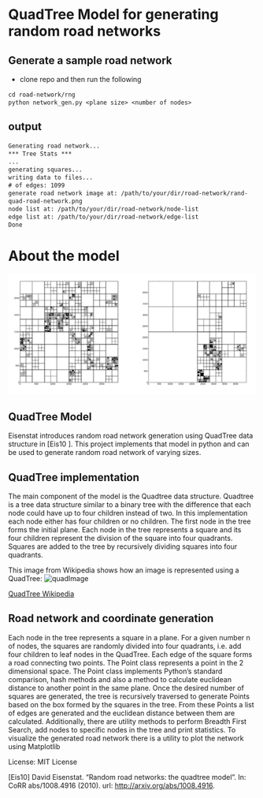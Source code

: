 # QuadTree Model for generating random road networks

## Generate a sample road network

- clone repo and then run the following
```
cd road-network/rng
python network_gen.py <plane size> <number of nodes>
```

## output
```
Generating road network...
*** Tree Stats ***
...
generating squares...
writing data to files...
# of edges: 1099
generate road network image at: /path/to/your/dir/road-network/rand-quad-road-network.png
node list at: /path/to/your/dir/road-network/node-list
edge list at: /path/to/your/dir/road-network/edge-list
Done
```

# About the model

![ScreenShot](/sample-network.png)

## QuadTree Model
Eisenstat introduces random road network generation using QuadTree data structure in [Eis10 ]. This project
implements that model in python and can be used to generate random road network of varying sizes.

## QuadTree implementation
The main component of the model is the Quadtree data structure. Quadtree is a tree data structure similar
to a binary tree with the difference that each node could have up to four children instead of two. In this
implementation each node either has four children or no children. The first node in the tree forms the initial
plane. Each node in the tree represents a square and its four children represent the division of the square
into four quadrants. Squares are added to the tree by recursively dividing squares into four quadrants.

This image from Wikipedia shows how an image is represented using a QuadTree:
![quadImage](https://upload.wikimedia.org/wikipedia/commons/a/a0/Quad_tree_bitmap.svg)

[QuadTree Wikipedia](https://en.wikipedia.org/wiki/Quadtree)

## Road network and coordinate generation
Each node in the tree represents a square in a plane. For a given number n of nodes, the squares are randomly divided
into four quadrants, i.e. add four children to leaf nodes in the QuadTree. Each edge of the square forms
a road connecting two points. The Point class represents a point in the 2 dimensional
space. The Point class implements Python’s standard comparison, hash methods and also a method to
calculate euclidean distance to another point in the same plane. Once the desired number of squares are
generated, the tree is recursively traversed to generate Points based on the box formed
by the squares in the tree. From these Points a list of edges are generated and the euclidean
distance between them are calculated. Additionally, there are utility methods to perform Breadth First Search, add
nodes to specific nodes in the tree and print statistics. To visualize the generated road network there is
a utility to plot the network using Matplotlib

License: MIT License

[Eis10] David Eisenstat. “Random road networks: the quadtree model”. In: CoRR abs/1008.4916 (2010).
url: http://arxiv.org/abs/1008.4916.
